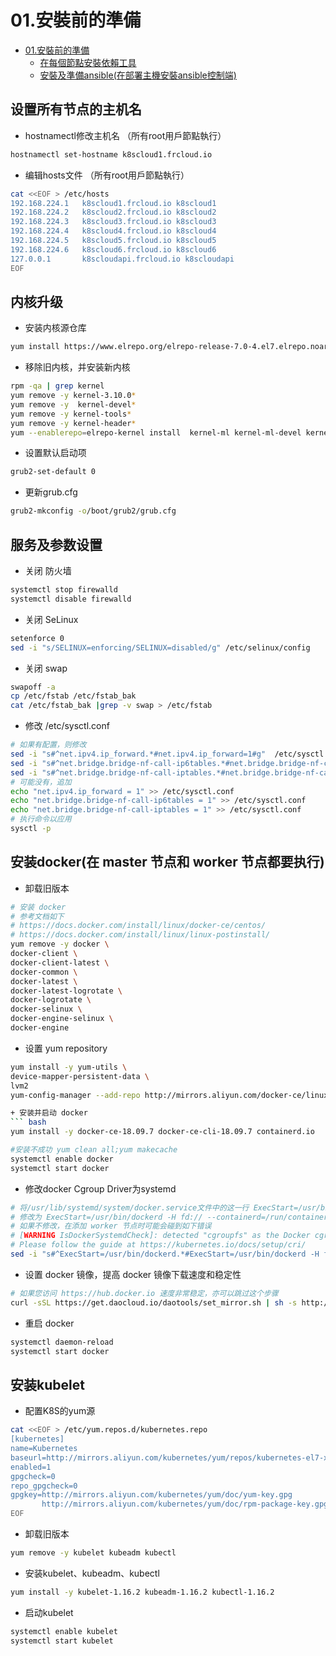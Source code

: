 # 01.安裝前的準備

<!-- TOC -->

- [01.安裝前的準備](#01.安裝前的準備)
    - [在每個節點安裝依賴工具](#在每個節點安裝依賴工具)
    - [安裝及準備ansible(在部署主機安裝ansible控制端)](#安裝及準備ansible(在部署主機安裝ansible控制端))

<!-- /TOC -->

## 设置所有节点的主机名

+ hostnamectl修改主机名 （所有root用戶節點執行）

``` bash
hostnamectl set-hostname k8scloud1.frcloud.io
```


+ 编辑hosts文件 （所有root用戶節點執行）

``` bash
cat <<EOF > /etc/hosts
192.168.224.1   k8scloud1.frcloud.io k8scloud1
192.168.224.2   k8scloud2.frcloud.io k8scloud2
192.168.224.3   k8scloud3.frcloud.io k8scloud3
192.168.224.4   k8scloud4.frcloud.io k8scloud4
192.168.224.5   k8scloud5.frcloud.io k8scloud5
192.168.224.6   k8scloud6.frcloud.io k8scloud6
127.0.0.1       k8scloudapi.frcloud.io k8scloudapi
EOF

```

## 内核升级
+ 安装内核源仓库
``` bash
yum install https://www.elrepo.org/elrepo-release-7.0-4.el7.elrepo.noarch.rpm 
```
+ 移除旧内核，并安装新内核

``` bash
rpm -qa | grep kernel
yum remove -y kernel-3.10.0*
yum remove -y  kernel-devel*
yum remove -y kernel-tools*
yum remove -y kernel-header*
yum --enablerepo=elrepo-kernel install  kernel-ml kernel-ml-devel kernel-ml-headers kernel-ml-tools kernel-ml-tools-libs kernel-ml-tools-libs-devel  -y
```
+ 设置默认启动项
``` bash
grub2-set-default 0
```

+ 更新grub.cfg
``` bash
grub2-mkconfig -o/boot/grub2/grub.cfg
```
## 服务及参数设置
+ 关闭 防火墙
``` bash
systemctl stop firewalld
systemctl disable firewalld
```
+ 关闭 SeLinux
``` bash
setenforce 0
sed -i "s/SELINUX=enforcing/SELINUX=disabled/g" /etc/selinux/config
```
+ 关闭 swap
``` bash
swapoff -a
cp /etc/fstab /etc/fstab_bak
cat /etc/fstab_bak |grep -v swap > /etc/fstab
```
+ 修改 /etc/sysctl.conf
``` bash
# 如果有配置，则修改
sed -i "s#^net.ipv4.ip_forward.*#net.ipv4.ip_forward=1#g"  /etc/sysctl.conf
sed -i "s#^net.bridge.bridge-nf-call-ip6tables.*#net.bridge.bridge-nf-call-ip6tables=1#g"  /etc/sysctl.conf
sed -i "s#^net.bridge.bridge-nf-call-iptables.*#net.bridge.bridge-nf-call-iptables=1#g"  /etc/sysctl.conf
# 可能没有，追加
echo "net.ipv4.ip_forward = 1" >> /etc/sysctl.conf
echo "net.bridge.bridge-nf-call-ip6tables = 1" >> /etc/sysctl.conf
echo "net.bridge.bridge-nf-call-iptables = 1" >> /etc/sysctl.conf
# 执行命令以应用
sysctl -p
```

## 安装docker(在 master 节点和 worker 节点都要执行)

+ 卸载旧版本
``` bash
# 安装 docker
# 参考文档如下
# https://docs.docker.com/install/linux/docker-ce/centos/ 
# https://docs.docker.com/install/linux/linux-postinstall/
yum remove -y docker \
docker-client \
docker-client-latest \
docker-common \
docker-latest \
docker-latest-logrotate \
docker-logrotate \
docker-selinux \
docker-engine-selinux \
docker-engine
```
+ 设置 yum repository
``` bash
yum install -y yum-utils \
device-mapper-persistent-data \
lvm2
yum-config-manager --add-repo http://mirrors.aliyun.com/docker-ce/linux/centos/docker-ce.repo

+ 安装并启动 docker
``` bash
yum install -y docker-ce-18.09.7 docker-ce-cli-18.09.7 containerd.io

#安装不成功 yum clean all;yum makecache
systemctl enable docker
systemctl start docker
```

+ 修改docker Cgroup Driver为systemd
``` bash
# 将/usr/lib/systemd/system/docker.service文件中的这一行 ExecStart=/usr/bin/dockerd -H fd:// --containerd=/run/containerd/containerd.sock
# 修改为 ExecStart=/usr/bin/dockerd -H fd:// --containerd=/run/containerd/containerd.sock --exec-opt native.cgroupdriver=systemd
# 如果不修改，在添加 worker 节点时可能会碰到如下错误
# [WARNING IsDockerSystemdCheck]: detected "cgroupfs" as the Docker cgroup driver. The recommended driver is "systemd". 
# Please follow the guide at https://kubernetes.io/docs/setup/cri/
sed -i "s#^ExecStart=/usr/bin/dockerd.*#ExecStart=/usr/bin/dockerd -H fd:// --containerd=/run/containerd/containerd.sock --exec-opt native.cgroupdriver=systemd#g" /usr/lib/systemd/system/docker.service
```

+ 设置 docker 镜像，提高 docker 镜像下载速度和稳定性
``` bash
# 如果您访问 https://hub.docker.io 速度非常稳定，亦可以跳过这个步骤
curl -sSL https://get.daocloud.io/daotools/set_mirror.sh | sh -s http://f1361db2.m.daocloud.io
```
+ 重启 docker
``` bash
systemctl daemon-reload
systemctl start docker
```


## 安装kubelet 

+ 配置K8S的yum源
``` bash
cat <<EOF > /etc/yum.repos.d/kubernetes.repo
[kubernetes]
name=Kubernetes
baseurl=http://mirrors.aliyun.com/kubernetes/yum/repos/kubernetes-el7-x86_64
enabled=1
gpgcheck=0
repo_gpgcheck=0
gpgkey=http://mirrors.aliyun.com/kubernetes/yum/doc/yum-key.gpg
       http://mirrors.aliyun.com/kubernetes/yum/doc/rpm-package-key.gpg
EOF
```
+ 卸载旧版本
``` bash
yum remove -y kubelet kubeadm kubectl
```
+ 安装kubelet、kubeadm、kubectl
``` bash
yum install -y kubelet-1.16.2 kubeadm-1.16.2 kubectl-1.16.2
```
+ 启动kubelet
``` bash
systemctl enable kubelet
systemctl start kubelet
```
